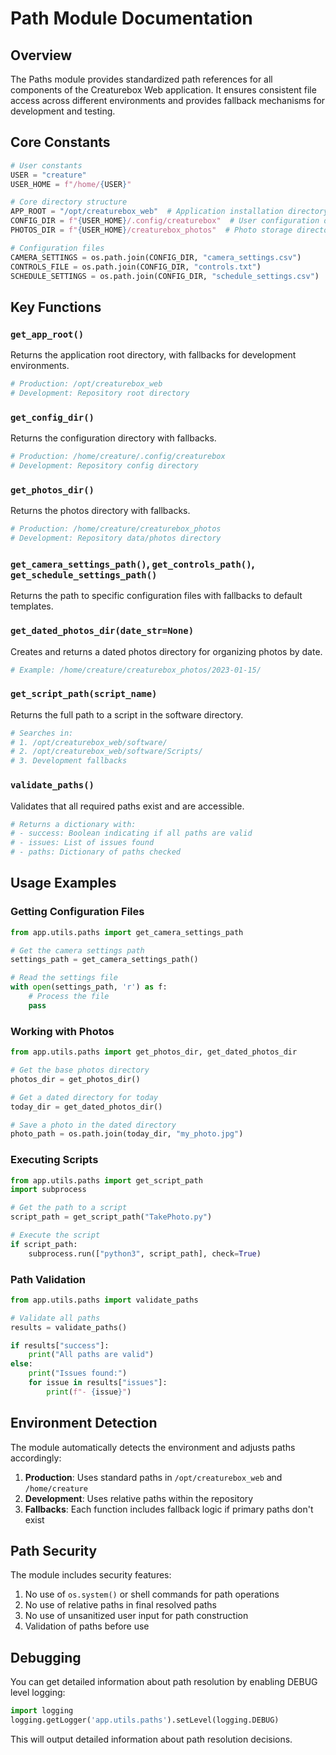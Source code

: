 # Path Module Documentation

## Overview

The Paths module provides standardized path references for all components of the Creaturebox Web application. It ensures consistent file access across different environments and provides fallback mechanisms for development and testing.

## Core Constants

```python
# User constants
USER = "creature"
USER_HOME = f"/home/{USER}"

# Core directory structure
APP_ROOT = "/opt/creaturebox_web"  # Application installation directory
CONFIG_DIR = f"{USER_HOME}/.config/creaturebox"  # User configuration directory
PHOTOS_DIR = f"{USER_HOME}/creaturebox_photos"  # Photo storage directory

# Configuration files
CAMERA_SETTINGS = os.path.join(CONFIG_DIR, "camera_settings.csv")
CONTROLS_FILE = os.path.join(CONFIG_DIR, "controls.txt")
SCHEDULE_SETTINGS = os.path.join(CONFIG_DIR, "schedule_settings.csv")
```

## Key Functions

### `get_app_root()`

Returns the application root directory, with fallbacks for development environments.

```python
# Production: /opt/creaturebox_web
# Development: Repository root directory
```

### `get_config_dir()`

Returns the configuration directory with fallbacks.

```python
# Production: /home/creature/.config/creaturebox
# Development: Repository config directory
```

### `get_photos_dir()`

Returns the photos directory with fallbacks.

```python
# Production: /home/creature/creaturebox_photos
# Development: Repository data/photos directory
```

### `get_camera_settings_path()`, `get_controls_path()`, `get_schedule_settings_path()`

Returns the path to specific configuration files with fallbacks to default templates.

### `get_dated_photos_dir(date_str=None)`

Creates and returns a dated photos directory for organizing photos by date.

```python
# Example: /home/creature/creaturebox_photos/2023-01-15/
```

### `get_script_path(script_name)`

Returns the full path to a script in the software directory.

```python
# Searches in:
# 1. /opt/creaturebox_web/software/
# 2. /opt/creaturebox_web/software/Scripts/
# 3. Development fallbacks
```

### `validate_paths()`

Validates that all required paths exist and are accessible.

```python
# Returns a dictionary with:
# - success: Boolean indicating if all paths are valid
# - issues: List of issues found
# - paths: Dictionary of paths checked
```

## Usage Examples

### Getting Configuration Files

```python
from app.utils.paths import get_camera_settings_path

# Get the camera settings path
settings_path = get_camera_settings_path()

# Read the settings file
with open(settings_path, 'r') as f:
    # Process the file
    pass
```

### Working with Photos

```python
from app.utils.paths import get_photos_dir, get_dated_photos_dir

# Get the base photos directory
photos_dir = get_photos_dir()

# Get a dated directory for today
today_dir = get_dated_photos_dir()

# Save a photo in the dated directory
photo_path = os.path.join(today_dir, "my_photo.jpg")
```

### Executing Scripts

```python
from app.utils.paths import get_script_path
import subprocess

# Get the path to a script
script_path = get_script_path("TakePhoto.py")

# Execute the script
if script_path:
    subprocess.run(["python3", script_path], check=True)
```

### Path Validation

```python
from app.utils.paths import validate_paths

# Validate all paths
results = validate_paths()

if results["success"]:
    print("All paths are valid")
else:
    print("Issues found:")
    for issue in results["issues"]:
        print(f"- {issue}")
```

## Environment Detection

The module automatically detects the environment and adjusts paths accordingly:

1. **Production**: Uses standard paths in `/opt/creaturebox_web` and `/home/creature`
2. **Development**: Uses relative paths within the repository
3. **Fallbacks**: Each function includes fallback logic if primary paths don't exist

## Path Security

The module includes security features:

1. No use of `os.system()` or shell commands for path operations
2. No use of relative paths in final resolved paths
3. No use of unsanitized user input for path construction
4. Validation of paths before use

## Debugging

You can get detailed information about path resolution by enabling DEBUG level logging:

```python
import logging
logging.getLogger('app.utils.paths').setLevel(logging.DEBUG)
```

This will output detailed information about path resolution decisions.
